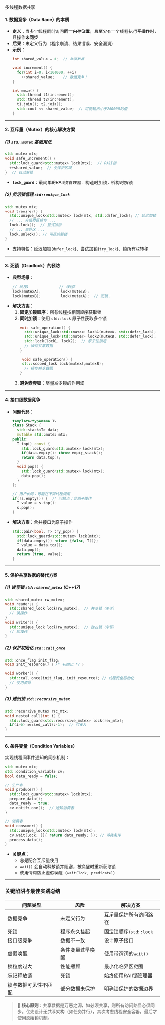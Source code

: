 多线程数据共享

#### **1. 数据竞争（Data Race）的本质**  
- **定义**：当多个线程同时访问**同一内存位置**，且至少有一个线程执行**写操作**时，且操作**未同步**
- **后果**：未定义行为（程序崩溃、结果错误、安全漏洞）
- **示例**：
  ```cpp
  int shared_value = 0;  // 共享数据
  
  void increment() {
    for(int i=0; i<100000; ++i) 
      ++shared_value;    // 数据竞争！
  }
  
  int main() {
    std::thread t1(increment);
    std::thread t2(increment);
    t1.join(); t2.join();
    std::cout << shared_value;  // 可能输出小于200000的值
  }
  ```

---

#### **2. 互斥量（Mutex）的核心解决方案**  
##### (1) `std::mutex` 基础用法
  ```cpp
  std::mutex mtx;
  void safe_increment() {
    std::lock_guard<std::mutex> lock(mtx);  // RAII锁
    ++shared_value;  // 受保护区域
  }  // 自动解锁
  ```
  - **`lock_guard`**：最简单的RAII锁管理器，构造时加锁，析构时解锁

##### (2) 灵活锁管理 `std::unique_lock`
  ```cpp
  std::mutex mtx;
  void transfer() {
    std::unique_lock<std::mutex> lock(mtx, std::defer_lock); // 延迟加锁
    // ... 非临界区操作 ...
    lock.lock();  // 显式加锁
    // ... 临界区 ...
    lock.unlock(); // 可提前解锁
  }
  ```
  - 支持特性：延迟加锁(`defer_lock`)、尝试加锁(`try_lock`)、锁所有权转移

---

#### **3. 死锁（Deadlock）的预防**  
- **典型场景**：  
  ```cpp
  // 线程1              // 线程2
  lock(mutexA);         lock(mutexB);
  lock(mutexB);         lock(mutexA);  // 死锁！
  ```
- **解决方案**：
  1. **固定加锁顺序**：所有线程按相同顺序获取锁
  2. **同时加锁**：使用 `std::lock` 原子性获取多个锁
     ```cpp
     void safe_operation() {
       std::unique_lock<std::mutex> lock1(mutexA, std::defer_lock);
       std::unique_lock<std::mutex> lock2(mutexB, std::defer_lock);
       std::lock(lock1, lock2);  // 原子性锁定
       // 操作共享数据
     }

      void safe_operation() {
      std::scoped_lock lock(mutexA,mutexB); 
       // 操作共享数据
     }
     ```
  3. **避免嵌套锁**：尽量减少锁的作用域

---

#### **4. 接口级数据竞争**  
- **问题代码**：
  ```cpp
  template<typename T>
  class Stack {
    std::stack<T> data;
    mutable std::mutex mtx;
  public:
    T top() const { 
      std::lock_guard<std::mutex> lock(mtx);
      if(data.empty()) throw empty_stack(); 
      return data.top(); 
    }
    void pop() {
      std::lock_guard<std::mutex> lock(mtx);
      data.pop();
    }
  };
  
  // 用户代码：可能在不同线程调用
  if(!s.empty()) {  // 问题点：非原子操作
    T value = s.top();
    s.pop();
  }
  ```
- **解决方案**：合并接口为原子操作
  ```cpp
  std::pair<bool, T> try_pop() {
    std::lock_guard<std::mutex> lock(mtx);
    if(data.empty()) return {false, T()};
    T value = data.top();
    data.pop();
    return {true, value};
  }
  ```

---

#### **5. 保护共享数据的替代方案**  
##### (1) 读写锁 `std::shared_mutex` (C++17)
  ```cpp
  std::shared_mutex rw_mutex;
  void reader() {
    std::shared_lock lock(rw_mutex);  // 共享锁（多读）
    // 读操作
  }
  void writer() {
    std::unique_lock lock(rw_mutex);  // 独占锁（单写）
    // 写操作
  }
  ```

##### (2) 保护初始化 `std::call_once`
  ```cpp
  std::once_flag init_flag;
  void init_resource() { /* 初始化 */ }
  
  void worker() {
    std::call_once(init_flag, init_resource); // 线程安全初始化
    // 使用资源
  }
  ```

##### (3) 递归锁 `std::recursive_mutex`
  ```cpp
  std::recursive_mutex rec_mtx;
  void nested_call(int i) {
    std::lock_guard<std::recursive_mutex> lock(rec_mtx);
    if(i>0) nested_call(i-1);  // 可重入
  }
  ```

---

#### **6. 条件变量（Condition Variables）**  
实现线程间事件通知的同步机制：
```cpp
std::mutex mtx;
std::condition_variable cv;
bool data_ready = false;

// 生产者
void producer() {
  std::lock_guard<std::mutex> lock(mtx);
  prepare_data();
  data_ready = true;
  cv.notify_one();  // 通知消费者
}

// 消费者
void consumer() {
  std::unique_lock<std::mutex> lock(mtx);
  cv.wait(lock, []{ return data_ready; }); // 等待条件
  process_data();
}
```
- **关键点**：
  - 总是配合互斥量使用
  - `wait()` 会自动释放锁并阻塞，被唤醒时重新获取锁
  - 使用谓词防止虚假唤醒（`wait(lock, predicate)`）

---

### 关键陷阱与最佳实践总结
| 问题类型               | 风险                          | 解决方案                     |
|------------------------|-------------------------------|------------------------------|
| 数据竞争               | 未定义行为                    | 互斥量保护所有访问路径       |
| 死锁                   | 程序永久挂起                  | 固定锁顺序/`std::lock`       |
| 接口级竞争             | 数据不一致                    | 设计原子接口                 |
| 虚假唤醒               | 条件变量过早唤醒              | 使用带谓词的`wait()`         |
| 锁粒度过大             | 性能瓶颈                      | 最小化临界区范围             |
| 忘记释放锁             | 死锁                          | 始终使用RAII锁管理器         |
| 锁与数据可见性不匹配   | 部分数据未保护                | 明确锁保护的数据边界         |

> 📌 **核心原则**：共享数据是万恶之源，如必须共享，则所有访问路径必须同步。优先设计无共享架构（如任务并行），其次考虑线程安全容器，最后才使用原始锁机制。